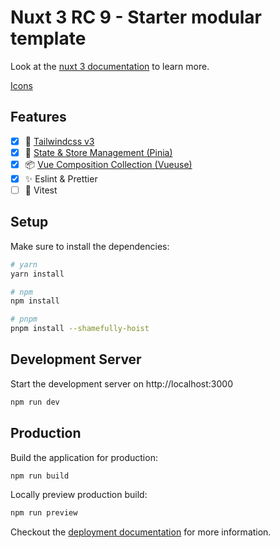 # Nuxt 3 RC 9 - Starter modular template

Look at the [nuxt 3 documentation](https://v3.nuxtjs.org) to learn more.

[Icons](https://www.primefaces.org/diamond/icons.xhtml)

## Features

- [x] 🌊 [Tailwindcss v3](https://tailwindcss.com/)
- [x] 🍍 [State & Store Management (Pinia)](https://pinia.vuejs.org/)
- [x] 📦 [Vue Composition Collection (Vueuse)](https://vueuse.org/)
- [x] ✨ Eslint & Prettier
- [ ] 🤖 Vitest

## Setup

Make sure to install the dependencies:

```bash
# yarn
yarn install

# npm
npm install

# pnpm
pnpm install --shamefully-hoist
```

## Development Server

Start the development server on http://localhost:3000

```bash
npm run dev
```

## Production

Build the application for production:

```bash
npm run build
```

Locally preview production build:

```bash
npm run preview
```

Checkout the [deployment documentation](https://v3.nuxtjs.org/guide/deploy/presets) for more information.
